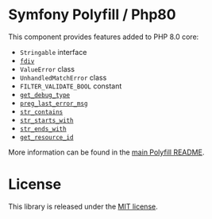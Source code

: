 # Symfony Polyfill / Php80

This component provides features added to PHP 8.0 core:

- `Stringable` interface
- [`fdiv`](https://php.net/fdiv)
- `ValueError` class
- `UnhandledMatchError` class
- `FILTER_VALIDATE_BOOL` constant
- [`get_debug_type`](https://php.net/get_debug_type)
- [`preg_last_error_msg`](https://php.net/preg_last_error_msg)
- [`str_contains`](https://php.net/str_contains)
- [`str_starts_with`](https://php.net/str_starts_with)
- [`str_ends_with`](https://php.net/str_ends_with)
- [`get_resource_id`](https://php.net/get_resource_id)

More information can be found in the
[main Polyfill README](https://github.com/symfony/polyfill/blob/master/README.md).

# License

This library is released under the [MIT license](LICENSE).
